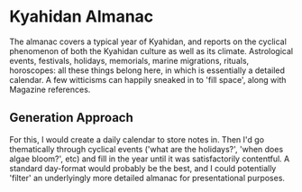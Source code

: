 # Kyahidan Almanac

The almanac covers a typical year of Kyahidan, and reports on the cyclical phenomenon of both the Kyahidan culture as well as its climate. Astrological events, festivals, holidays, memorials, marine migrations, rituals, horoscopes: all these things belong here, in which is essentially a detailed calendar. A few witticisms can happily sneaked in to 'fill space', along with Magazine references.

## Generation Approach

For this, I would create a daily calendar to store notes in. Then I'd go thematically through cyclical events ('what are the holidays?', 'when does algae bloom?', etc) and fill in the year until it was satisfactorily contentful. A standard day-format would probably be the best, and I could potentially 'filter' an underlyingly more detailed almanac for presentational purposes.
